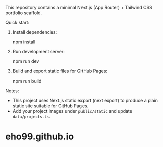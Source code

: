This repository contains a minimal Next.js (App Router) + Tailwind CSS portfolio scaffold.

Quick start:

1. Install dependencies:

   npm install

2. Run development server:

   npm run dev

3. Build and export static files for GitHub Pages:

   npm run build

Notes:
- This project uses Next.js static export (next export) to produce a plain static site suitable for GitHub Pages.
- Add your project images under `public/static` and update `data/projects.ts`.
# eho99.github.io